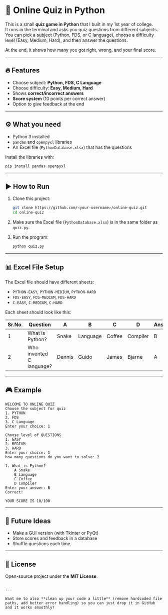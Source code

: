 
# 📝 Online Quiz in Python

This is a small **quiz game in Python** that I built in my 1st year of college.  
It runs in the terminal and asks you quiz questions from different subjects.  
You can pick a subject (Python, FDS, or C language), choose a difficulty level (Easy, Medium, Hard), and then answer the questions.

At the end, it shows how many you got right, wrong, and your final score.
            
---

## 🔥 Features
- Choose subject: **Python, FDS, C Language**
- Choose difficulty: **Easy, Medium, Hard**
- Shows **correct/incorrect answers**
- **Score system** (10 points per correct answer)
- Option to give feedback at the end

---

## ⚙️ What you need
- Python 3 installed  
- `pandas` and `openpyxl` libraries  
- An Excel file (`PythonDatabase.xlsx`) that has the questions  

Install the libraries with:
```bash
pip install pandas openpyxl
````

---

## ▶️ How to Run

1. Clone this project:

   ```bash
   git clone https://github.com/<your-username>/online-quiz.git
   cd online-quiz
   ```

2. Make sure the Excel file (`PythonDatabase.xlsx`) is in the same folder as `quiz.py`.

3. Run the program:

   ```bash
   python quiz.py
   ```

---

## 📊 Excel File Setup

The Excel file should have different sheets:

* `PYTHON-EASY`, `PYTHON-MEDIUM`, `PYTHON-HARD`
* `FDS-EASY`, `FDS-MEDIUM`, `FDS-HARD`
* `C-EASY`, `C-MEDIUM`, `C-HARD`

Each sheet should look like this:

| Sr.No. | Question                 | A      | B        | C      | D        | Answer |
| ------ | ------------------------ | ------ | -------- | ------ | -------- | ------ |
| 1      | What is Python?          | Snake  | Language | Coffee | Compiler | B      |
| 2      | Who invented C language? | Dennis | Guido    | James  | Bjarne   | A      |

---

## 🎮 Example

```
WELCOME TO ONLINE QUIZ
Choose the subject for quiz
1. PYTHON
2. FDS
3. C Language
Enter your choice: 1

Choose level of QUESTIONS
1. EASY
2. MEDIUM
3. HARD
Enter your choice: 1
how many questions do you want to solve: 2

1. What is Python?
    A Snake
    B Language
    C Coffee
    D Compiler
Enter your answer: B
Correct!

YOUR SCORE IS 10/100
```

---

## 🚀 Future Ideas

* Make a GUI version (with Tkinter or PyQt)
* Store scores and feedback in a database
* Shuffle questions each time

---

## 📜 License

Open-source project under the **MIT License**.

```

---

Want me to also **clean up your code a little** (remove hardcoded file paths, add better error handling) so you can just drop it in GitHub and it works smoothly?
```
